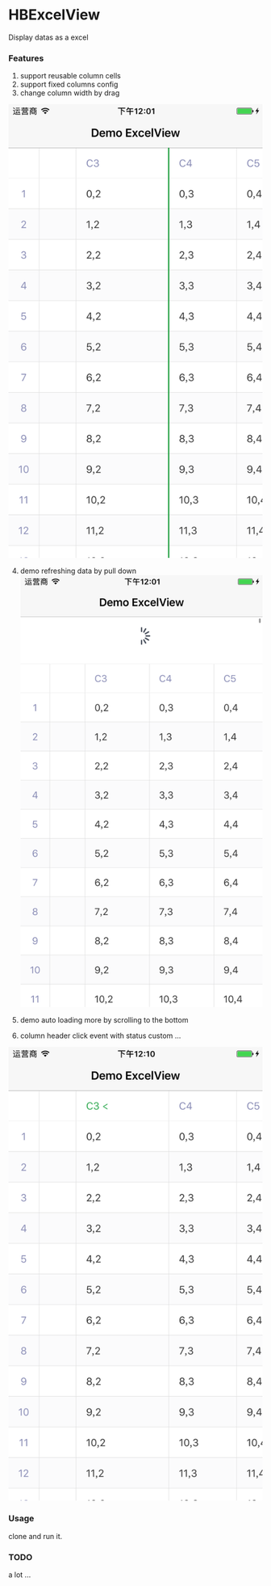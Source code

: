 # HBExcelView
Display datas as a  excel

### Features

1. support reusable column cells
2. support fixed columns config
2. change column width by drag

![](Misc/drag_column.png)

4. demo refreshing data by pull down
 ![](Misc/refresh.png)
 
5. demo auto loading more by scrolling to the bottom

6. column header click event with status custom ...

![](Misc/select_column.png)

### Usage

clone and run it.


### TODO


a lot ...